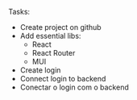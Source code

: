Tasks:
- Create project on github
- Add essential libs:
    - React
    - React Router
    - MUI
- Create login 
- Connect login to backend
- Conectar o login com o backend
